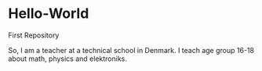 # Hello-World
First Repository

So, I am a teacher at a technical school in Denmark. I teach age group 16-18 about math, physics and elektroniks.
